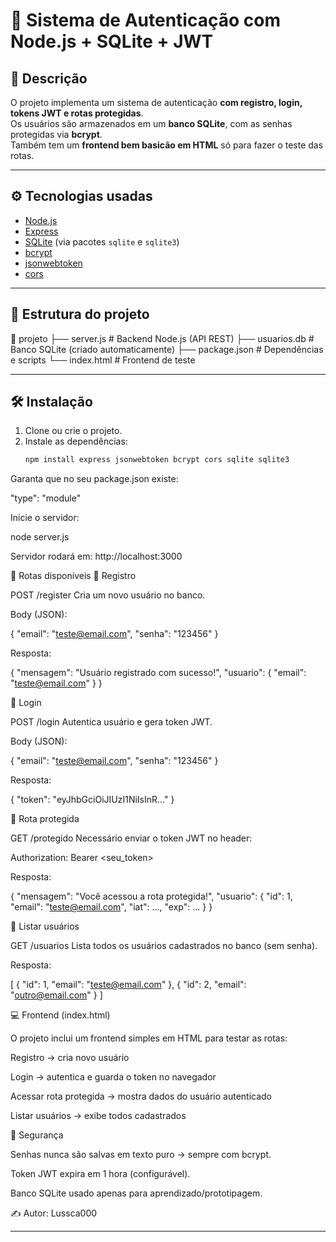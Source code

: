# 🔐 Sistema de Autenticação com Node.js + SQLite + JWT

## 📖 Descrição
O projeto implementa um sistema de autenticação **com registro, login, tokens JWT e rotas protegidas**.  
Os usuários são armazenados em um **banco SQLite**, com as senhas protegidas via **bcrypt**.  
Também tem um **frontend bem basicão em HTML** só para fazer o teste das rotas.

---

## ⚙️ Tecnologias usadas
- [Node.js](https://nodejs.org/)  
- [Express](https://expressjs.com/)  
- [SQLite](https://www.sqlite.org/) (via pacotes `sqlite` e `sqlite3`)  
- [bcrypt](https://www.npmjs.com/package/bcrypt)  
- [jsonwebtoken](https://www.npmjs.com/package/jsonwebtoken)  
- [cors](https://www.npmjs.com/package/cors)  

---

## 📂 Estrutura do projeto


📁 projeto
├── server.js # Backend Node.js (API REST)
├── usuarios.db # Banco SQLite (criado automaticamente)
├── package.json # Dependências e scripts
└── index.html # Frontend de teste


---

## 🛠️ Instalação
1. Clone ou crie o projeto.  
2. Instale as dependências:
   ```bash
   npm install express jsonwebtoken bcrypt cors sqlite sqlite3


Garanta que no seu package.json existe:

"type": "module"


Inicie o servidor:

node server.js


Servidor rodará em: http://localhost:3000

📌 Rotas disponíveis
🔹 Registro

POST /register
Cria um novo usuário no banco.

Body (JSON):

{
  "email": "teste@email.com",
  "senha": "123456"
}


Resposta:

{
  "mensagem": "Usuário registrado com sucesso!",
  "usuario": { "email": "teste@email.com" }
}

🔹 Login

POST /login
Autentica usuário e gera token JWT.

Body (JSON):

{
  "email": "teste@email.com",
  "senha": "123456"
}


Resposta:

{
  "token": "eyJhbGciOiJIUzI1NiIsInR..."
}

🔹 Rota protegida

GET /protegido
Necessário enviar o token JWT no header:

Authorization: Bearer <seu_token>


Resposta:

{
  "mensagem": "Você acessou a rota protegida!",
  "usuario": { "id": 1, "email": "teste@email.com", "iat": ..., "exp": ... }
}

🔹 Listar usuários

GET /usuarios
Lista todos os usuários cadastrados no banco (sem senha).

Resposta:

[
  { "id": 1, "email": "teste@email.com" },
  { "id": 2, "email": "outro@email.com" }
]

💻 Frontend (index.html)

O projeto inclui um frontend simples em HTML para testar as rotas:

Registro → cria novo usuário

Login → autentica e guarda o token no navegador

Acessar rota protegida → mostra dados do usuário autenticado

Listar usuários → exibe todos cadastrados

🔐 Segurança

Senhas nunca são salvas em texto puro → sempre com bcrypt.

Token JWT expira em 1 hora (configurável).

Banco SQLite usado apenas para aprendizado/prototipagem.


✍️ Autor: Lussca000


---
